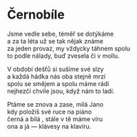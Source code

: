 # Černobíle

Jsme vedle sebe, téměř se dotýkáme  
a za ta léta už se tak nějak známe  
za jeden provaz, my vždycky táhnem spolu  
to podle nálady, buď zvesela či v mollu.

V období dešťů si sušíme své slzy  
a každá hádka nás oba stejně mrzí  
spolu se smějem a spolu máme rádi  
nejhezčí chvíle jsou, když nám to ladí.

Ptáme se znova a zase, milá Jano  
kdy položíš své ruce na piáno  
černá a bílá , stále v tě máme víru  
ona a já — klávesy na klavíru.

